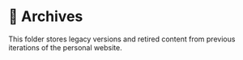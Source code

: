 # 📁 Archives

This folder stores legacy versions and retired content from previous iterations of the personal website.

